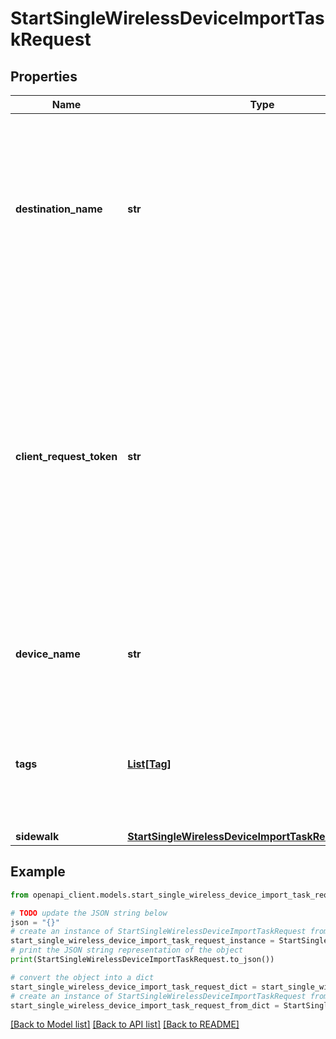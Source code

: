 # StartSingleWirelessDeviceImportTaskRequest


## Properties

Name | Type | Description | Notes
------------ | ------------- | ------------- | -------------
**destination_name** | **str** | The name of the Sidewalk destination that describes the IoT rule to route messages from the device in the import task that will be onboarded to AWS IoT Wireless. | 
**client_request_token** | **str** | Each resource must have a unique client request token. If you try to create a new resource with the same token as a resource that already exists, an exception occurs. If you omit this value, AWS SDKs will automatically generate a unique client request. | [optional] 
**device_name** | **str** | The name of the wireless device for which an import task is being started. | [optional] 
**tags** | [**List[Tag]**](Tag.md) | The tag to attach to the specified resource. Tags are metadata that you can use to manage a resource. | [optional] 
**sidewalk** | [**StartSingleWirelessDeviceImportTaskRequestSidewalk**](StartSingleWirelessDeviceImportTaskRequestSidewalk.md) |  | 

## Example

```python
from openapi_client.models.start_single_wireless_device_import_task_request import StartSingleWirelessDeviceImportTaskRequest

# TODO update the JSON string below
json = "{}"
# create an instance of StartSingleWirelessDeviceImportTaskRequest from a JSON string
start_single_wireless_device_import_task_request_instance = StartSingleWirelessDeviceImportTaskRequest.from_json(json)
# print the JSON string representation of the object
print(StartSingleWirelessDeviceImportTaskRequest.to_json())

# convert the object into a dict
start_single_wireless_device_import_task_request_dict = start_single_wireless_device_import_task_request_instance.to_dict()
# create an instance of StartSingleWirelessDeviceImportTaskRequest from a dict
start_single_wireless_device_import_task_request_from_dict = StartSingleWirelessDeviceImportTaskRequest.from_dict(start_single_wireless_device_import_task_request_dict)
```
[[Back to Model list]](../README.md#documentation-for-models) [[Back to API list]](../README.md#documentation-for-api-endpoints) [[Back to README]](../README.md)


